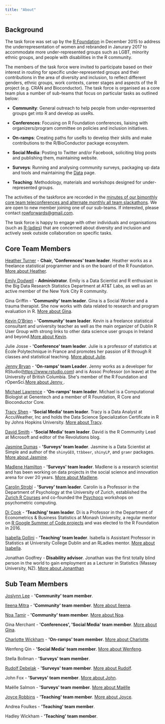 ```yaml
---
title: "About"
---
```


## Background

The task force was set up by the [R Foundation](https://www.r-project.org/foundation/) in December 2015 to address the underrepresentation of women and rebranded in Janurary 2017 to accommodate more under-represented groups such as LGBT, minority ethnic groups, and people with disabilities in the R community.

The members of the task force were invited to participate based on their interest in routing for specific under-represented groups and their contributions in the area of diversity and inclusion, to reflect different genders, ethnic groups, work contexts, career stages and aspects of the R project (e.g. CRAN and Bioconductor). The task force is organised as a core team plus a number of sub-teams that focus on particular tasks as outlined below:

* **Community**: General outreach to help people from under-represented groups get into R and develop as useRs.

* **Conferences**: Focusing on R Foundation conferences, liaising with organizers/program committee on policies and inclusion initiatives.

* **On-ramps**: Creating paths for useRs to develop their skills and make contributions to the R/BioConductor package ecosystem.

* **Social Media**: Posting to Twitter and/or Facebook, soliciting blog posts and publishing them, maintaining website. 

* **Surveys**: Running and analysing community surveys, packaging up data and tools and maintaining the [Data](https://forwards.github.io/data/) page.

* **Teaching**: Methodology, materials and workshops designed for under-represented groups. 

The activities of the taskforce are recorded in the [minutes of our bimonthly core team teleconferences and alternate monthly all team slackathons](https://github.com/forwards/meetings-public). We are open to new member joining one of our sub-teams. If interested, please contact <rowforwards@gmail.com>.

The task force is happy to engage with other individuals and organisations (such as [R-ladies](http://r-ladies.org)) that are concerned about diversity and inclusion and actively seek outside collaboration on specific tasks. 

## Core Team Members

[Heather Turner](https://uk.linkedin.com/in/heathrturnr) - **Chair, 'Conferences' team leader**. Heather works as a freelance statistical programmer and is on the board of the R Foundation. [More about Heather](http://heatherturner.net/).

[Emily Dodwell](https://www.linkedin.com/in/emilymdodwell/) - **Administrator**. Emily is a Data Scientist and R enthusiast in the Big Data Research Statistics Department at AT&T Labs, as well as an active member of the New York City R community.

Gina Griffin - **'Community' team leader**. Gina is a Social Worker and a trauma therapist. She now works with data related to research and program evaluation in R. [More about Gina](https://github.com/Allyris).

[Kevin O'Brien](https://ie.linkedin.com/in/kobriendublin) - **'Community' team leader**. Kevin is a freelance statistical consultant and university teacher as well as the main organizer of Dublin R User Group with strong links to other data science user groups in Ireland and beyond.[More about Kevin](https://www.codinggrace.com/).

Julie Josse - **'Conference' team leader**. Julie is a professor of statistics at École Polytechnique in France and promotes her passion of R through R classes and statistical teaching. [More about Julie](http://juliejosse.com/).

[Jenny Bryan](https://twitter.com/JennyBryan) - **'On-ramps' team Leader**. Jenny works as a developer for RStudio(https://www.rstudio.com) and is Assoc Professor (on leave) at the University of British Columbia. She's member of the R Foundation and rOpenSci.[More about Jenny ](https://www.stat.ubc.ca/~jenny/).

[Michael Lawrence](https://www.linkedin.com/in/michael-lawrence-74a9b482/) - **'On-ramps' team leader**. Michael is a Computational Biologist at Genentech and a member of R Foundation, R Core and Bioconductor Core. 

[Tracy Shen](https://www.linkedin.com/in/jiatracyshen/) - **'Social Media' team leader**. Tracy is a Data Analyst at AccuWeather, Inc and holds the Data Science Specialization Certificate in R by Johns Hopkins University. [More about Tracy](https://github.com/tbs08).

[David Smith](https://www.linkedin.com/in/dmsmith/) - **'Social Media' team leader**. David is the R Community Lead at Microsoft and editor of the Revolutions blog. 

[Jasmine Dumas](https://www.linkedin.com/in/jasminedumas/) - **'Surveys' team leader**. Jasmine is a Data Scientist at Simple and author of the `shinyGEO`, `ttbbeer`, `shinyLP`, and `gramr` packages. [More about Jasmine](https://jasdumas.github.io/).

[Madlene Hamilton](https://www.linkedin.com/in/madlenehamilton/) - **'Surveys' team leader**. Madlene is a research scientist and has been working on data projects in the social science and innovation arena for over 20 years. [More about Madlene](https://twitter.com/madlenehamilton).

[Carolin Strobl](http://www.psychologie.uzh.ch/en/fachrichtungen/methoden/team/carolinstrobl.html) - **'Survey' team leader**. Carolin is a Professor in the Department of Psychology at the University of Zurich, established the [Zurich R Courses](http://www.zhrcourses.uzh.ch/en.html) and co-founded the [Psychoco](https://eeecon.uibk.ac.at/psychoco/courses.html) workshops on psychometric computing. 

[Di Cook](http://dicook.github.io/) - **'Teaching' team leader**. Di is a Professor in the Department of Econometrics & Business Statistics at Monash University, a regular mentor on [R Google Summer of Code projects](https://github.com/rstats-gsoc) and was elected to the R Foundation in 2016.

[Isabella Gollini](https://www.linkedin.com/in/isabellagollini/) - **'Teaching' team leader**. Isabella is Assistant Professor in Statistics at University College Dublin and an RLadies mentor. [More about Isabella](https://sites.google.com/site/isabellagollini/).

Jonathan Godfrey - **Disability advisor**. Jonathan was the first totally blind person in the world to gain employment as a Lecturer in Statistics (Massey University, NZ). [More about Jonanthan](https://R-Resources.massey.ac.nz/BrailleR)


## Sub Team Members

[Joslynn Lee](https://www.linkedin.com/in/joslynnlee/) - **'Community' team member**.

[Ileena Mitra](https://www.linkedin.com/in/ileena-mitra-86a5955a/) - **'Community' team member**. [More about Ileena](https://ileenamitra.github.io/).

[Noa Tamir](https://www.linkedin.com/in/noatamir) - **'Community' team member**. [More about Noa](noatamir.com).

Gina Merchant - **'Conferences', 'Social Media' team member**. [More about Gina](http://gmerchant.ucsd.edu).

[Charlotte Wickham](https://www.linkedin.com/in/charlotte-wickham-793a011a) - **'On-ramps' team member**. [More about Charlotte](http://cwick.co.nz).

Wenfeng Qin - **'Social Media' team member**. [More about Wenfeng](https://github.com/qinwf).

Stella Bollman - **'Surveys' team member**.

[Rudolf Debelak](https://www.linkedin.com/in/rudolf-debelak-5214a85b/) - **'Surveys' team member**. [More about Rudolf](https://www.psychologie.uzh.ch/en/fachrichtungen/methoden/team/rudolfdebelak.html).

John Fox - **'Surveys' team member**. [More about John](http://socserv.mcmaster.ca/jfox/).

Maëlle Salmon - **'Surveys' team member**. [More about Maëlle](http://www.masalmon.eu/)
 
[Joyce Robbins](https://www.linkedin.com/in/joycerobbins/) - **'Teaching' team member**. [More about Joyce](http://www.joyce-robbins.com/about/).

Andrea Foulkes - **'Teaching' team member**.

Hadley Wickham - **'Teaching' team member**. 
